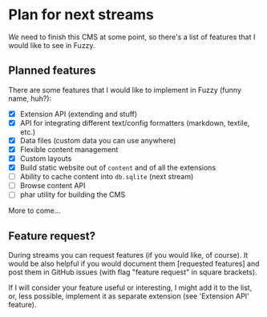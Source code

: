 # Plan for next streams

_We_ need to finish this CMS at some point, so there's a list of features that I would like to see in Fuzzy. 

## Planned features

There are some features that I would like to implement in Fuzzy (funny name, huh?):

- [x] Extension API (extending and stuff)
- [x] API for integrating different text/config formatters (markdown, textile, etc.)
- [x] Data files (custom data you can use anywhere)
- [x] Flexible content management
- [x] Custom layouts
- [x] Build static website out of `content` and of all the extensions
- [ ] Ability to cache content into `db.sqlite` (next stream)
- [ ] Browse content API
- [ ] phar utility for building the CMS

More to come...

## Feature request?

During streams you can request features (if you would like, of course). It would be also helpful if you would document them [requested features] and post them in GitHub issues (with flag "feature request" in square brackets). 

If I will consider your feature useful or interesting, I might add it to the list, or, less possible, implement it as separate extension (see 'Extension API' feature).